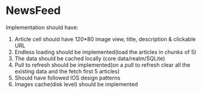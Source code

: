 # NewsFeed

Implementation should have:

1. Article cell should have 120*80 image view, title, description & clickable URL
2. Endless loading should be implemented(load the articles in chunks of 5)
3. The data should be cached locally (core data/realm/SQLite)
4. Pull to refresh should be implemented(on a pull to refresh clear all the existing data and the fetch first 5 articles)
5. Should have followed IOS design patterns 
6. Images cache(disk level) should be implemented
